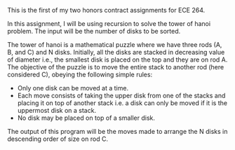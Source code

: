 This is the first of my two honors contract assignments for ECE 264. 

In this assignment, I will be using recursion to solve the tower of hanoi problem. The input will be the number of disks to be sorted.

The tower of hanoi is a mathematical puzzle where we have three rods (A, B, and C) and N disks. Initially, all the disks are stacked in decreasing value of diameter i.e., the smallest disk is placed on the top and they are on rod A. The objective of the puzzle is to move the entire stack to another rod (here considered C), obeying the following simple rules: 

* Only one disk can be moved at a time.
* Each move consists of taking the upper disk from one of the stacks and placing it on top of another stack i.e. a disk can only be moved if it is the uppermost disk on a stack.
* No disk may be placed on top of a smaller disk.

The output of this program will be the moves made to arrange the N disks in descending order of size on rod C.